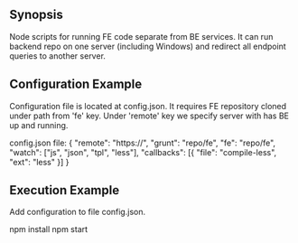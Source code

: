 ## Synopsis

Node scripts for running FE code separate from BE services. It can run backend repo on one server (including Windows) and redirect all endpoint queries to another server.

## Configuration Example
Configuration file is located at config.json. It requires  FE repository cloned under path from 'fe' key.
Under 'remote' key we specify server with has BE up and running.


config.json file:
{
    "remote": "https://<host>",
    "grunt": "repo/fe",
    "fe": "repo/fe",
    "watch": ["js", "json", "tpl", "less"],
    "callbacks": [{
        "file": "compile-less",
        "ext": "less"
    }]
}

## Execution Example
Add configuration to file config.json.

npm install
npm start
